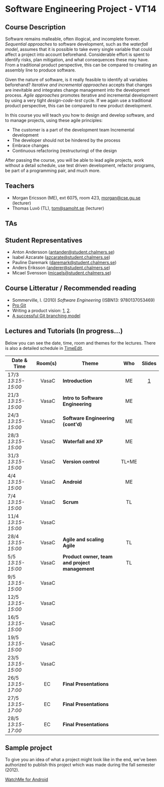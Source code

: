# Software Engineering Project - VT14

## Course Description
Software remains malleable, often illogical, and incomplete forever. *Sequential approaches* to software development, such as the *waterfall model*, assumes that it is possible to take every single variable that could affect a project into account beforehand. Considerable effort is spent to identify risks, plan mitigation, and what consequences these may have. From a traditional product perspective, this can be compared to creating an assembly line to produce software.

Given the nature of software, is it really feasible to identify all variables beforehand? *Iterative and incremental approaches* accepts that changes are inevitable and integrates change management into the development process. *Agile approaches* promotes iterative and incremental development by using a very tight *design-code-test* cycle. If we again use a traditional product perspective, this can be compared to new product development.

In this course you will teach you how to design and develop software, and to manage projects, using these agile principles:

- The customer is a part of the development team Incremental development 
- The developer should not be hindered by the process 
- Embrace changes 
- Continuous refactoring (restructuring) of the design
 
After passing the course, you will be able to lead agile projects, work without a detail schedule, use test driven development, refactor programs, be part of a programming pair, and much more. 


## Teachers

- Morgan Ericsson (ME), ext 6075, room 423, morgan@cse.gu.se (lecturer)
- Thomas Luvö (TL), tom@samoht.se (lecturer)

## TAs

## Student Representatives

- Anton Andersson (antander@student.chalmers.se)
- Isabel Azcarate (azcarate@student.chalmers.se)
- Pauline Daremark (daremark@student.chalmers.se)
- Anders Eriksson (anderer@student.chalmers.se)
- Micael Svensson (micaels@student.chalmers.se)

## Course Litteratur / Recommended reading

- Sommerville, I. (2010) *Software Engineering* (ISBN13: 9780137053469)
- [Pro Git][GITBOOK]
- Writing a product vision: [1][pv1], [2][pv2].
- [A successful Git branching model][gitbranch]

## Lectures and Tutorials (In progress…)

Below you can see the date, time, room and themes for the lectures. There is also a detailed schedule in [TimeEdit]. 

| Date & Time | Room(s) | Theme |Who | Slides |
|  ------	| :----:	| ------	| :------: |  :------: |
| 17/3 *13:15-15:00* | VasaC | **Introduction** | ME | [1][L1] |
| 21/3 *13:15-15:00* | VasaC | **Intro to Software Engineering** | ME |  |
| 24/3 *13:15-15:00* | VasaC | **Software Engineering (cont'd)**| ME |  |
| 28/3 *13:15-15:00* | VasaC | **Waterfall and XP** | ME |  |
| 31/3 *13:15-15:00* | VasaC | **Version control** | TL+ME |  |
| 4/4 *13:15-15:00* | VasaC | **Android** | ME |  |
| 7/4 *13:15-15:00* | VasaC | **Scrum** | TL |  |
| 11/4 *13:15-15:00* | VasaC |  |  |  |
| 28/4 *13:15-15:00* | VasaC | **Agile and scaling Agile** | TL |  |
| 5/5 *13:15-15:00* | VasaC | **Product owner, team and project management** | TL |  |
| 9/5 *13:15-15:00* | VasaC |  |  |  |
| 12/5 *13:15-15:00* | VasaC |  |  |  |
| 16/5 *13:15-15:00* | VasaC |  |  |  |
| 19/5 *13:15-15:00* | VasaC |  |  |  |
| 23/5 *13:15-15:00* | VasaC |  |  |  |
| 26/5 *13:15-17:00* | EC | **Final Presentations** | | | 
| 27/5 *13:15-17:00* | EC | **Final Presentations** | | | 
| 28/5 *13:15-17:00* | EC | **Final Presentations** | | | 

[timeedit]: https://se.timeedit.net/web/chalmers/db1/public/ri157XQQ708Z50Qv17003gZ6y6Y7006Q5Y61Y5.html
[GITBOOK]: http://git-scm.com/book
[pv1]: http://www.scrumalliance.org/community/articles/2009/january/the-product-vision
[pv2]: http://www.joelonsoftware.com/articles/JimHighsmithonProductVisi.html
[gitbranch]: http://nvie.com/posts/a-successful-git-branching-model/

[L1]: https://github.com/morganericsson/DAT255/blob/master/slides/l1.pdf?raw=true


## Sample project
To give you an idea of what a project might look like in the end, we've been authorized to publish this project which was made during the fall semester (2012).

[WatchMe for Android][WTCHME]

[WTCHME]: http://github.com/johanbrook/watchme
